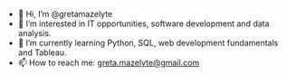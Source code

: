 - 👋 Hi, I’m @gretamazelyte
- 👀 I’m interested in IT opportunities, software development and data analysis.
- 🌱 I’m currently learning Python, SQL, web development fundamentals and Tableau.
- 📫 How to reach me: greta.mazelyte@gmail.com

<!---
gretamazelyte/gretamazelyte is a ✨ special ✨ repository because its `README.md` (this file) appears on your GitHub profile.
You can click the Preview link to take a look at your changes.
--->
